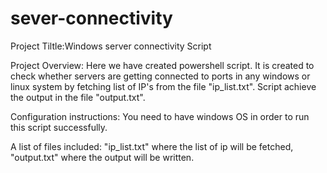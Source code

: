 # sever-connectivity
Project Tiltle:Windows server connectivity Script


Project Overview: Here we have created powershell script.
It is created to check whether servers are getting connected to ports in any windows or linux system by fetching list of IP's from the file "ip_list.txt".
Script achieve the output in the file "output.txt".


Configuration instructions: You need to have windows OS in order to run this script successfully.


A list of files included: "ip_list.txt" where the list of ip will be fetched, "output.txt" where the output will be written.

